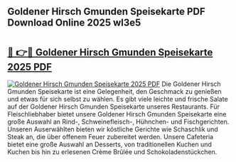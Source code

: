 ## Goldener Hirsch Gmunden Speisekarte PDF Download Online 2025 wl3e5

# <h2><a href="http://gccuy11.nevu.top/?p=Goldener+Hirsch+Gmunden+Speisekarte">🔗 👉🔴 Goldener Hirsch Gmunden Speisekarte 2025 PDF</a></h2>

[![Goldener Hirsch Gmunden Speisekarte 2025 PDF](https://i.imgur.com/dBaPXMq.png)](http://gccuy11.nevu.top/?p=Goldener+Hirsch+Gmunden+Speisekarte)
Die Goldener Hirsch Gmunden Speisekarte ist eine Gelegenheit, den Geschmack zu genießen und etwas für sich selbst zu wählen. Es gibt viele leichte und frische Salate auf der Goldener Hirsch Gmunden Speisekarte unseres Restaurants. Für Fleischliebhaber bietet unsere Goldener Hirsch Gmunden Speisekarte eine große Auswahl an Rind-, Schweinefleisch-, Hühnchen- und Fischgerichten. Unseren Auserwählten bieten wir köstliche Gerichte wie Schaschlik und Steak an, die über offenem Feuer zubereitet werden. Unsere Cafeteria bietet eine große Auswahl an Desserts, von traditionellen Kuchen und Kuchen bis hin zu erlesenen Crème Brûlée und Schokoladenstückchen.
